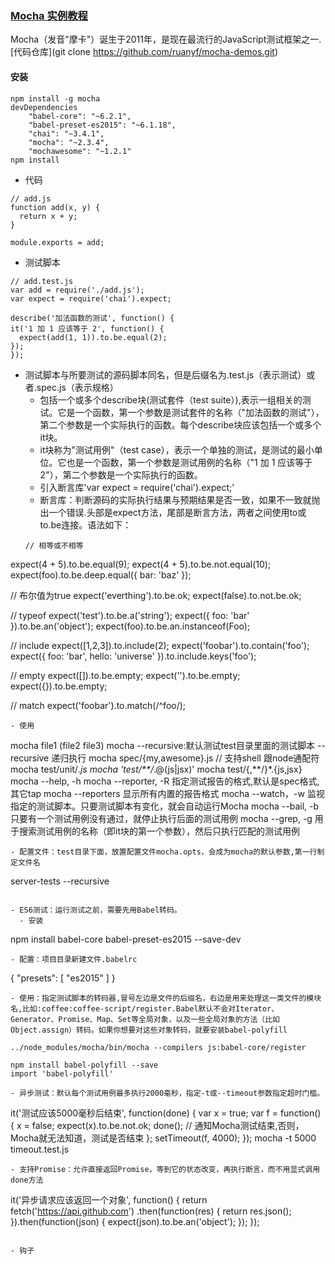 ### [Mocha 实例教程](http://www.ruanyifeng.com/blog/2015/12/a-mocha-tutorial-of-examples.html)
Mocha（发音"摩卡"）诞生于2011年，是现在最流行的JavaScript测试框架之一.[代码仓库](git clone https://github.com/ruanyf/mocha-demos.git)

#### 安装
```
npm install -g mocha
devDependencies
    "babel-core": "~6.2.1",
    "babel-preset-es2015": "~6.1.18",
    "chai": "~3.4.1",
    "mocha": "~2.3.4",
    "mochawesome": "~1.2.1"
npm install

```
- 代码
```
// add.js
function add(x, y) {
  return x + y;
}

module.exports = add;
```
- 测试脚本
```
// add.test.js
var add = require('./add.js');
var expect = require('chai').expect;

describe('加法函数的测试', function() {
it('1 加 1 应该等于 2', function() {
  expect(add(1, 1)).to.be.equal(2);
});
});
```
- 测试脚本与所要测试的源码脚本同名，但是后缀名为.test.js（表示测试）或者.spec.js（表示规格）
  - 包括一个或多个describe块(测试套件（test suite）),表示一组相关的测试。它是一个函数，第一个参数是测试套件的名称（"加法函数的测试"），第二个参数是一个实际执行的函数。每个describe块应该包括一个或多个it块。
  - it块称为"测试用例"（test case），表示一个单独的测试，是测试的最小单位。它也是一个函数，第一个参数是测试用例的名称（"1 加 1 应该等于 2"），第二个参数是一个实际执行的函数。
  - 引入断言库'var expect = require('chai').expect;'
  - 断言库：判断源码的实际执行结果与预期结果是否一致，如果不一致就抛出一个错误.头部是expect方法，尾部是断言方法，两者之间使用to或to.be连接。语法如下：
  ```
  // 相等或不相等
expect(4 + 5).to.be.equal(9);
expect(4 + 5).to.be.not.equal(10);
expect(foo).to.be.deep.equal({ bar: 'baz' });

// 布尔值为true
expect('everthing').to.be.ok;
expect(false).to.not.be.ok;

// typeof
expect('test').to.be.a('string');
expect({ foo: 'bar' }).to.be.an('object');
expect(foo).to.be.an.instanceof(Foo);

// include
expect([1,2,3]).to.include(2);
expect('foobar').to.contain('foo');
expect({ foo: 'bar', hello: 'universe' }).to.include.keys('foo');

// empty
expect([]).to.be.empty;
expect('').to.be.empty;
expect({}).to.be.empty;

// match
expect('foobar').to.match(/^foo/);
  ```
- 使用
```
mocha file1 (file2 file3)
mocha --recursive:默认测试test目录里面的测试脚本 --recursive 递归执行
mocha spec/{my,awesome}.js
// 支持shell 跟node通配符
mocha test/unit/*.js
mocha 'test/**/*.@(js|jsx)'
mocha test/{,**/}*.{js,jsx}
mocha --help, -h
mocha --reporter, -R  指定测试报告的格式,默认是spec格式,其它tap
mocha --reporters 显示所有内置的报告格式
mocha --watch，-w  监视指定的测试脚本。只要测试脚本有变化，就会自动运行Mocha
mocha --bail, -b 只要有一个测试用例没有通过，就停止执行后面的测试用例
mocha --grep, -g 用于搜索测试用例的名称（即it块的第一个参数），然后只执行匹配的测试用例
```
- 配置文件：test目录下面，放置配置文件mocha.opts，会成为mocha的默认参数,第一行制定文件名
```
server-tests
--recursive
```

- ES6测试：运行测试之前，需要先用Babel转码。
  - 安装
  ```
  npm install babel-core babel-preset-es2015 --save-dev
  ```
  - 配置：项目目录新建文件.babelrc
  ```
  {
    "presets": [ "es2015" ]
  }
  ```
  - 使用：指定测试脚本的转码器,冒号左边是文件的后缀名，右边是用来处理这一类文件的模块名,比如:coffee:coffee-script/register.Babel默认不会对Iterator、Generator、Promise、Map、Set等全局对象，以及一些全局对象的方法（比如Object.assign）转码。如果你想要对这些对象转码，就要安装babel-polyfill
  ```
    ../node_modules/mocha/bin/mocha --compilers js:babel-core/register

    npm install babel-polyfill --save
    import 'babel-polyfill'
  ```
- 异步测试：默认每个测试用例最多执行2000毫秒，指定-t或--timeout参数指定超时门槛。
```
it('测试应该5000毫秒后结束', function(done) {
  var x = true;
  var f = function() {
    x = false;
    expect(x).to.be.not.ok;
    done(); // 通知Mocha测试结束,否则，Mocha就无法知道，测试是否结束
  };
  setTimeout(f, 4000);
});
mocha -t 5000 timeout.test.js
```
- 支持Promise：允许直接返回Promise，等到它的状态改变，再执行断言，而不用显式调用done方法
```
it('异步请求应该返回一个对象', function() {
  return fetch('https://api.github.com')
    .then(function(res) {
      return res.json();
    }).then(function(json) {
      expect(json).to.be.an('object');
    });
});
```

- 钩子
